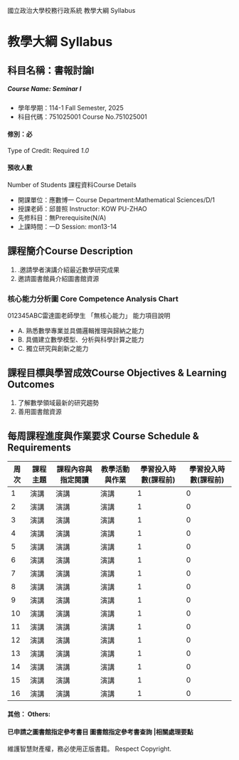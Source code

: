 國立政治大學校務行政系統 教學大綱 Syllabus
# 教學大綱 Syllabus
##  科目名稱：書報討論Ⅰ
#####  Course Name: Seminar I
  * 學年學期：114-1 Fall Semester, 2025 
  * 科目代碼：751025001 Course No.751025001
#### 修別：必
Type of Credit: Required 
_1.0_
#### 預收人數
Number of Students
課程資料Course Details
  * 開課單位：應數博一 Course Department:Mathematical Sciences/D/1 
  * 授課老師：邱普照 Instructor: KOW PU-ZHAO 
  * 先修科目：無Prerequisite(N/A)
  * 上課時間：一D Session: mon13-14 
##  課程簡介Course Description
  1. .邀請學者演講介紹最近數學研究成果
  2. 邀請圖書館員介紹圖書館資源
###  核心能力分析圖 Core Competence Analysis Chart
012345ABC雷達圖老師學生
「無核心能力」 
能力項目說明
  * A. 熟悉數學專業並具備邏輯推理與歸納之能力
  * B. 具備建立數學模型、分析與科學計算之能力
  * C. 獨立研究與創新之能力
##  課程目標與學習成效Course Objectives & Learning Outcomes 
  1. 了解數學領域最新的研究趨勢
  2. 善用圖書館資源
##  每周課程進度與作業要求 Course Schedule & Requirements
周次 | 課程主題 | 課程內容與指定閱讀 | 教學活動與作業 | 學習投入時數(課程前) | 學習投入時數(課程前)  
---|---|---|---|---|---  
1 | 演講 | 演講 | 演講 | 1 | 0  
2 | 演講 | 演講 | 演講 | 1 | 0  
3 | 演講 | 演講 | 演講 | 1 | 0  
4 | 演講 | 演講 | 演講 | 1 | 0  
5 | 演講 | 演講 | 演講 | 1 | 0  
6 | 演講 | 演講 | 演講 | 1 | 0  
7 | 演講 | 演講 | 演講 | 1 | 0  
8 | 演講 | 演講 | 演講 | 1 | 0  
9 | 演講 | 演講 | 演講 | 1 | 0  
10 | 演講 | 演講 | 演講 | 1 | 0  
11 | 演講 | 演講 | 演講 | 1 | 0  
12 | 演講 | 演講 | 演講 | 1 | 0  
13 | 演講 | 演講 | 演講 | 1 | 0  
14 | 演講 | 演講 | 演講 | 1 | 0  
15 | 演講 | 演講 | 演講 | 1 | 0  
16 | 演講 | 演講 | 演講 | 1 | 0  
####  其他： Others:
####  已申請之圖書館指定參考書目  圖書館指定參考書查詢 |相關處理要點
維護智慧財產權，務必使用正版書籍。 Respect Copyright.